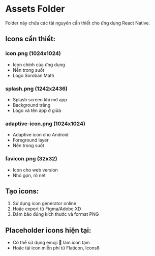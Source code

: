# Assets Folder

Folder này chứa các tài nguyên cần thiết cho ứng dụng React Native.

## Icons cần thiết:

### icon.png (1024x1024)
- Icon chính của ứng dụng
- Nền trong suốt
- Logo Soroban Math

### splash.png (1242x2436)
- Splash screen khi mở app
- Background trắng
- Logo và tên app ở giữa

### adaptive-icon.png (1024x1024)
- Adaptive icon cho Android
- Foreground layer
- Nền trong suốt

### favicon.png (32x32)
- Icon cho web version
- Nhỏ gọn, rõ nét

## Tạo icons:
1. Sử dụng icon generator online
2. Hoặc export từ Figma/Adobe XD
3. Đảm bảo đúng kích thước và format PNG

## Placeholder icons hiện tại:
- Có thể sử dụng emoji 🧮 làm icon tạm
- Hoặc tải icon miễn phí từ Flaticon, Icons8